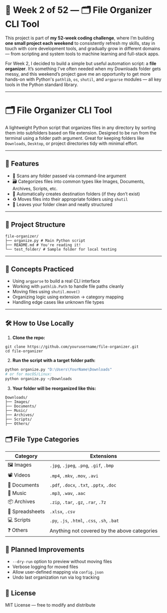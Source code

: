# 📅 Week 2 of 52 — 🗂️ File Organizer CLI Tool

This project is part of **my 52-week coding challenge**, where I’m building **one small project each weekend** to consistently refresh my skills, stay in touch with core development tools, and gradually grow in different domains — from scripting and system tools to machine learning and full-stack apps.

For Week 2, I decided to build a simple but useful automation script: a **file organizer**. It’s something I've often needed when my Downloads folder gets messy, and this weekend’s project gave me an opportunity to get more hands-on with Python's `pathlib`, `os`, `shutil`, and `argparse` modules — all key tools in the Python standard library.

---

# 🗂️ File Organizer CLI Tool

A lightweight Python script that organizes files in any directory by sorting them into subfolders based on file extension. Designed to be run from the terminal using a folder path argument. Great for keeping folders like `Downloads`, `Desktop`, or project directories tidy with minimal effort.

---

## 🚀 Features

- 🔎 Scans any folder passed via command-line argument
- 🗃️ Categorizes files into common types like Images, Documents, Archives, Scripts, etc.
- 📁 Automatically creates destination folders (if they don’t exist)
- ♻️ Moves files into their appropriate folders using `shutil`
- 🧼 Leaves your folder clean and neatly structured

---

## 📂 Project Structure

```
file-organizer/
├── organize.py # Main Python script
├── README.md # You're reading it!
└── test_folder/ # Sample folder for local testing
```

---

## 🧠 Concepts Practiced

- Using `argparse` to build a real CLI interface
- Working with `pathlib.Path` to handle file paths cleanly
- Moving files using `shutil.move()`
- Organizing logic using extension → category mapping
- Handling edge cases like unknown file types

---

## 🛠️ How to Use Locally

1. **Clone the repo:**

```
git clone https://github.com/yourusername/file-organizer.git
cd file-organizer
```

2. **Run the script with a target folder path:**

```bash
python organize.py "D:\Users\YourName\Downloads"
# or for macOS/Linux:
python organize.py ~/Downloads
```

3. **Your folder will be reorganized like this:**

```
Downloads/
├── Images/
├── Documents/
├── Music/
├── Archives/
├── Scripts/
├── Others/
```

## 🗂️ File Type Categories

| Category         | Extensions                                     |
|-----------------|-------------------------------------------------|
| 🖼️ Images       | `.jpg`, `.jpeg`, `.png`, `.gif`, `.bmp`        |
| 📽️ Videos       | `.mp4`, `.mkv`, `.mov`, `.avi`                 |
| 📄 Documents    | `.pdf`, `.docx`, `.txt`, `.pptx`, `.doc`       |
| 🎵 Music        | `.mp3`, `.wav`, `.aac`                         |
| 📦 Archives     | `.zip`, `.tar`, `.gz`, `.rar`, `.7z`           |
| 🧾 Spreadsheets | `.xlsx`, `.csv`                                |
| 💻 Scripts      | `.py`, `.js`, `.html`, `.css`, `.sh`, `.bat`   |
| ❓ Others       | Anything not covered by the above categories   |

## 🔧 Planned Improvements

- `--dry-run` option to preview without moving files
- Verbose logging for moved files
- Allow user-defined mapping via `config.json`
- Undo last organization run via log tracking

## 📜 License
MIT License — free to modify and distribute

